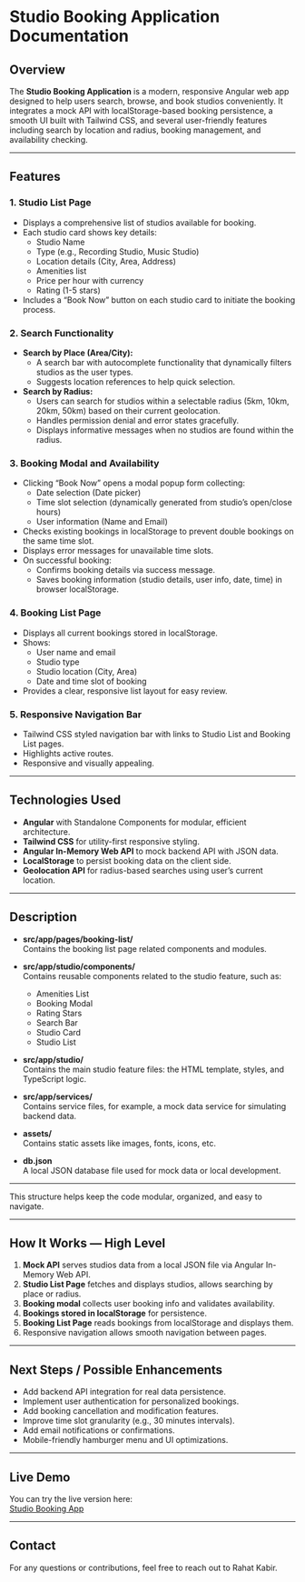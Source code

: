 # Studio Booking Application Documentation

## Overview

The **Studio Booking Application** is a modern, responsive Angular web app designed to help users search, browse, and book studios conveniently. It integrates a mock API with localStorage-based booking persistence, a smooth UI built with Tailwind CSS, and several user-friendly features including search by location and radius, booking management, and availability checking.

---

## Features

### 1. Studio List Page

- Displays a comprehensive list of studios available for booking.
- Each studio card shows key details:
  - Studio Name
  - Type (e.g., Recording Studio, Music Studio)
  - Location details (City, Area, Address)
  - Amenities list
  - Price per hour with currency
  - Rating (1-5 stars)
- Includes a “Book Now” button on each studio card to initiate the booking process.

### 2. Search Functionality

- **Search by Place (Area/City):**
  - A search bar with autocomplete functionality that dynamically filters studios as the user types.
  - Suggests location references to help quick selection.
- **Search by Radius:**
  - Users can search for studios within a selectable radius (5km, 10km, 20km, 50km) based on their current geolocation.
  - Handles permission denial and error states gracefully.
  - Displays informative messages when no studios are found within the radius.

### 3. Booking Modal and Availability

- Clicking “Book Now” opens a modal popup form collecting:
  - Date selection (Date picker)
  - Time slot selection (dynamically generated from studio’s open/close hours)
  - User information (Name and Email)
- Checks existing bookings in localStorage to prevent double bookings on the same time slot.
- Displays error messages for unavailable time slots.
- On successful booking:
  - Confirms booking details via success message.
  - Saves booking information (studio details, user info, date, time) in browser localStorage.

### 4. Booking List Page

- Displays all current bookings stored in localStorage.
- Shows:
  - User name and email
  - Studio type
  - Studio location (City, Area)
  - Date and time slot of booking
- Provides a clear, responsive list layout for easy review.

### 5. Responsive Navigation Bar

- Tailwind CSS styled navigation bar with links to Studio List and Booking List pages.
- Highlights active routes.
- Responsive and visually appealing.

---

## Technologies Used

- **Angular** with Standalone Components for modular, efficient architecture.
- **Tailwind CSS** for utility-first responsive styling.
- **Angular In-Memory Web API** to mock backend API with JSON data.
- **LocalStorage** to persist booking data on the client side.
- **Geolocation API** for radius-based searches using user’s current location.

---


## Description

- **src/app/pages/booking-list/**  
  Contains the booking list page related components and modules.

- **src/app/studio/components/**  
  Contains reusable components related to the studio feature, such as:
  - Amenities List
  - Booking Modal
  - Rating Stars
  - Search Bar
  - Studio Card
  - Studio List

- **src/app/studio/**  
  Contains the main studio feature files: the HTML template, styles, and TypeScript logic.

- **src/app/services/**  
  Contains service files, for example, a mock data service for simulating backend data.

- **assets/**  
  Contains static assets like images, fonts, icons, etc.

- **db.json**  
  A local JSON database file used for mock data or local development.

---

This structure helps keep the code modular, organized, and easy to navigate.




---

## How It Works — High Level

1. **Mock API** serves studios data from a local JSON file via Angular In-Memory Web API.
2. **Studio List Page** fetches and displays studios, allows searching by place or radius.
3. **Booking modal** collects user booking info and validates availability.
4. **Bookings stored in localStorage** for persistence.
5. **Booking List Page** reads bookings from localStorage and displays them.
6. Responsive navigation allows smooth navigation between pages.

---

## Next Steps / Possible Enhancements

- Add backend API integration for real data persistence.
- Implement user authentication for personalized bookings.
- Add booking cancellation and modification features.
- Improve time slot granularity (e.g., 30 minutes intervals).
- Add email notifications or confirmations.
- Mobile-friendly hamburger menu and UI optimizations.

---

## Live Demo

You can try the live version here:  
[Studio Booking App](https://studio-boooking.vercel.app/studios)

---

## Contact

For any questions or contributions, feel free to reach out to Rahat Kabir.

